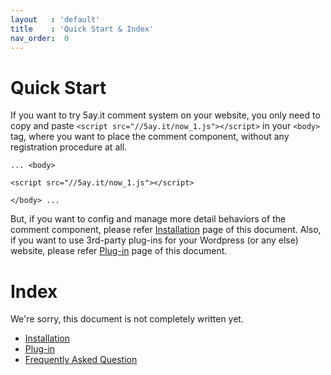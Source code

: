 ```yaml
---
layout   : 'default'
title    : 'Quick Start & Index'
nav_order:  0
---
```


# Quick Start

If you want to try 5ay.it comment system on your website, you only need to copy and paste `<script src="//5ay.it/now_1.js"></script>` in your `<body>` tag, where you want to place the comment component, without any registration procedure at all.

```
... <body>

<script src="//5ay.it/now_1.js"></script>

</body> ...
```

But, if you want to config and manage more detail behaviors of the comment component, please refer <a href="/v_1_en/installation">Installation</a> page of this document.
Also, if you want to use 3rd-party plug-ins for your Wordpress (or any else) website, please refer <a href="/v_1_en/plug-in">Plug-in</a> page of this document.

# Index

We're sorry, this document is not completely written yet.

- <a href="/v_1_en/installation">Installation</a>
- <a href="/v_1_en/plug-in"     >Plug-in</a>
- <a href="/v_1_en/faq"         >Frequently Asked Question</a>
